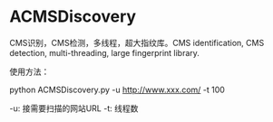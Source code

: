# ACMSDiscovery
CMS识别，CMS检测，多线程，超大指纹库。CMS identification, CMS detection, multi-threading, large fingerprint library.

使用方法：

  python ACMSDiscovery.py -u http://www.xxx.com/ -t 100

-u: 接需要扫描的网站URL
-t: 线程数
